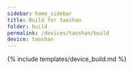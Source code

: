 ```yaml
---
sidebar: home_sidebar
title: Build for taoshan
folder: build
permalink: /devices/taoshan/build
device: taoshan
---
```

{% include templates/device_build.md %}
